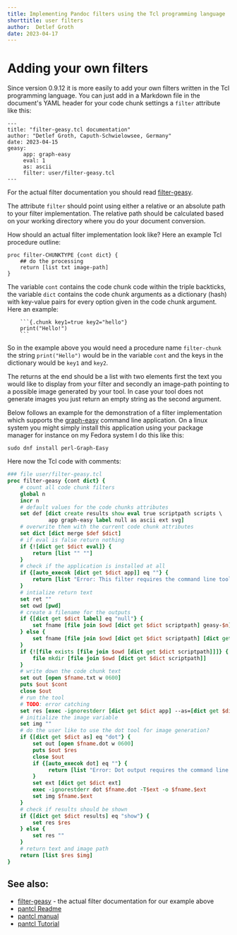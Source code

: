 ```yaml
---
title: Implementing Pandoc filters using the Tcl programming language
shorttitle: user filters
author:  Detlef Groth
date: 2023-04-17
---
```


# Adding your own filters

Since version 0.9.12 it is more easily to add your own filters written in the
Tcl programming language. You can just add in a Markdown file in the
document's YAML header for your code chunk settings a `filter` attribute like this:


```
---
title: "filter-geasy.tcl documentation"
author: "Detlef Groth, Caputh-Schwielowsee, Germany"
date: 2023-04-15
geasy:
     app: graph-easy
     eval: 1
     as: ascii
     filter: user/filter-geasy.tcl
---
``` 

For the actual filter documentation you should read [filter-geasy](filter-geasy.html).

The attribute `filter` should point using either a relative or an absolute path
to your filter implementation. The relative path should be calculated based on
your working directory where you do your document conversion.

How should an actual filter implementation look like? Here an example Tcl
procedure outline:

```
proc filter-CHUNKTYPE {cont dict} {
    ## do the processing
    return [list txt image-path]
}
```

The variable `cont` contains the code chunk code within the triple backticks,
the variable `dict` contains the code chunk arguments as a dictionary (hash)
with key-value pairs for every option given in the code chunk argument. Here
an example:

```
    ```{.chunk key1=true key2="hello"}
    print("Hello!")
    ```
```

So in the example above you would need a procedure name `filter-chunk` the
string `print("Hello")` would be in the variable `cont` and the keys in the dictionary would be `key1` and `key2`.

The returns at the end should be a list with two elements first the text you
would like to display from your filter and secondly an image-path pointing to
a possible image generated by your tool. In case your tool does not generate
images you just return an empty string as the second argument.

Below follows an example for the demonstration of a filter implementation
which supports the [graph-easy](http://bloodgate.com/perl/graph/manual/)
command line application. On a linux system you might simply install this
application using your package manager for instance on my Fedora system I do
this like this:

```
sudo dnf install perl-Graph-Easy
```

Here now the Tcl code with comments:

```{.tcl eval=false}
### file user/filter-geasy.tcl
proc filter-geasy {cont dict} {
    # count all code chunk filters
    global n
    incr n
    # default values for the code chunks attributes
    set def [dict create results show eval true scriptpath scripts \
             app graph-easy label null as ascii ext svg]
    # overwrite them with the current code chunk attributes         
    set dict [dict merge $def $dict]
    # if eval is false return nothing
    if {![dict get $dict eval]} {
        return [list "" ""]
    }
    # check if the application is installed at all
    if {[auto_execok [dict get $dict app]] eq ""} {
        return [list "Error: This filter requires the command line tool [dict get $dict app] - please install it!" ""]
    }
    # intialize return text
    set ret ""
    set owd [pwd]
    # create a filename for the outputs
    if {[dict get $dict label] eq "null"} {
        set fname [file join $owd [dict get $dict scriptpath] geasy-$n]
    } else {
        set fname [file join $owd [dict get $dict scriptpath] [dict get $dict label]]
    }
    if {![file exists [file join $owd [dict get $dict scriptpath]]]} {
        file mkdir [file join $owd [dict get $dict scriptpath]]
    }
    # write down the code chunk text
    set out [open $fname.txt w 0600]
    puts $out $cont
    close $out
    # run the tool
    # TODO: error catching
    set res [exec -ignorestderr [dict get $dict app] --as=[dict get $dict as] $fname.txt]
    # initialize the image variable
    set img ""
    # do the user like to use the dot tool for image generation?
    if {[dict get $dict as] eq "dot"} {
        set out [open $fname.dot w 0600] 
        puts $out $res
        close $out
        if {[auto_execok dot] eq ""} {
             return [list "Error: Dot output requires the command line tool GraphViz dot application - please install GraphViz or add the application sto your PATH variable!" ""]
        }  
        set ext [dict get $dict ext]
        exec -ignorestderr dot $fname.dot -T$ext -o $fname.$ext
        set img $fname.$ext
    }
    # check if results should be shown
    if {[dict get $dict results] eq "show"} {
        set res $res
    } else {
        set res ""
    }
    # return text and image path
    return [list $res $img]
}

```

## See also:

* [filter-geasy](filter-geasy.html) - the actual filter documentation for our example above
* [pantcl Readme](../README.html)
* [pantcl manual](../pantcl.html)
* [pantcl Tutorial](../pantcl-tutorial.html)

